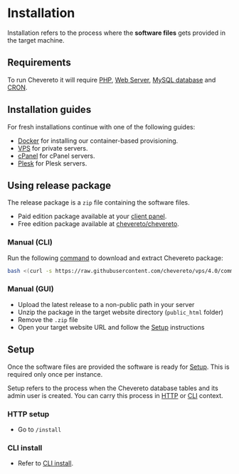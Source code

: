 # Installation

Installation refers to the process where the **software files** gets provided in the target machine.

## Requirements

To run Chevereto it will require [PHP](../stack/php.md), [Web Server](../stack/web-server.md), [MySQL database](../stack/mysql-server.md) and [CRON](../stack/cron.md).

## Installation guides

For fresh installations continue with one of the following guides:

* [Docker](../../guides/docker/README.md) for installing our container-based provisioning.
* [VPS](../../guides/server/vps.md) for private servers.
* [cPanel](../../guides/cpanel/README.md) for cPanel servers.
* [Plesk](../../guides/plesk/README.md) for Plesk servers.

## Using release package

The release package is a `zip` file containing the software files.

* Paid edition package available at your [client panel](https://chevereto.com/panel/downloads).
* Free edition package available at [chevereto/chevereto](https://github.com/chevereto/chevereto/releases).

### Manual (CLI)

Run the following [command](https://github.com/chevereto/vps#get) to download and extract Chevereto package:

```sh
bash <(curl -s https://raw.githubusercontent.com/chevereto/vps/4.0/common/get.sh)
```

### Manual (GUI)

* Upload the latest release to a non-public path in your server
* Unzip the package in the target website directory (`public_html` folder)
* Remove the `.zip` file
* Open your target website URL and follow the [Setup](#setup) instructions

## Setup

Once the software files are provided the software is ready for [Setup](#setup). This is required only once per instance.

Setup refers to the process when the Chevereto database tables and its admin user is created. You can carry this process in [HTTP](#http-setup) or [CLI](#cli-install) context.

### HTTP setup

* Go to `/install`

### CLI install

* Refer to [CLI install](../reference/cli.md#install).
